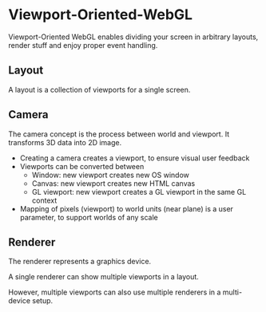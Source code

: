 # Viewport-Oriented-WebGL

Viewport-Oriented WebGL enables dividing your screen in arbitrary layouts, render stuff and enjoy proper event handling.

## Layout

A layout is a collection of viewports for a single screen.

## Camera

The camera concept is the process between world and viewport. It transforms 3D data into 2D image.

- Creating a camera creates a viewport, to ensure visual user feedback
- Viewports can be converted between
  - Window: new viewport creates new OS window
  - Canvas: new viewport creates new HTML canvas
  - GL viewport: new viewport creates a GL viewport in the same GL context
- Mapping of pixels (viewport) to world units (near plane) is a user parameter, to support worlds of any scale

## Renderer

The renderer represents a graphics device.

A single renderer can show multiple viewports in a layout.

However, multiple viewports can also use multiple renderers in a multi-device setup.
